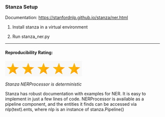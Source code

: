 ### Stanza Setup

Documentation: https://stanfordnlp.github.io/stanza/ner.html

1. Install stanza in a virtual environment

2. Run stanza_ner.py

----------------

#### Reproducibility Rating:

<img src="../../figs/star_clip.jpg" alt="Star" width="50" height="50"><img src="../../figs/star_clip.jpg" alt="Star" width="50" height="50"><img src="../../figs/star_clip.jpg" alt="Star" width="50" height="50"><img src="../../figs/star_clip.jpg" alt="Star" width="50" height="50"><img src="../../figs/star_clip.jpg" alt="Star" width="50" height="50">

*Stanza NERProcessor is deterministic*

Stanza has robust documentation with examples for NER. It is easy to implement in just a few lines of code. NERProcessor is available as a pipeline component, and the entities it finds can be accessed via nlp(text).ents, where nlp is an instance of stanza.Pipeline()
